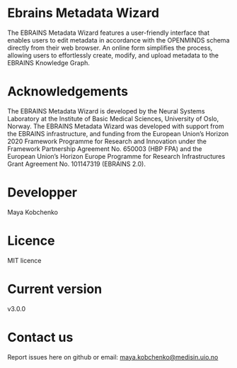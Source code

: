 # Ebrains Metadata Wizard

The EBRAINS Metadata Wizard features a user-friendly interface that enables users to edit metadata in accordance with the OPENMINDS schema directly from their web browser. An online form simplifies the process, allowing users to effortlessly create, modify, and upload metadata to the EBRAINS Knowledge Graph.

# Acknowledgements

The EBRAINS Metadata Wizard is developed by the Neural Systems Laboratory at the Institute of Basic Medical Sciences, University of Oslo, Norway. The EBRAINS Metadata Wizard was developed with support from the EBRAINS infrastructure, and funding from the European Union’s Horizon 2020 Framework Programme for Research and Innovation under the Framework Partnership Agreement No. 650003 (HBP FPA) and the European Union’s Horizon Europe Programme for Research Infrastructures Grant Agreement No. 101147319 (EBRAINS 2.0).

# Developper

Maya Kobchenko

# Licence

MIT licence

# Current version

v3.0.0

# Contact us

Report issues here on github or email: maya.kobchenko@medisin.uio.no


